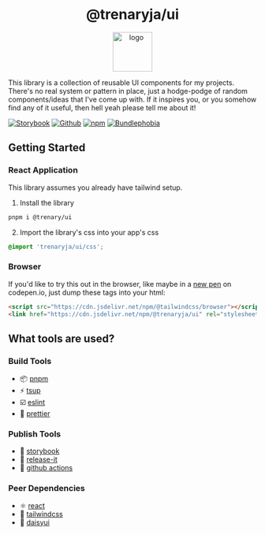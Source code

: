 <h1 align="center">@trenaryja/ui</h1>

<p align="center">
  <img src="https://trenary.dev/icon.svg" alt="logo" width="80" />
</p>

This library is a collection of reusable UI components for my projects. There's no real system or pattern in place, just a hodge-podge of random components/ideas that I've come up with. If it inspires you, or you somehow find any of it useful, then hell yeah please tell me about it!

[![Storybook](https://img.shields.io/badge/Storybook-gray?&style=badge&logo=storybook&logoColor=white)](https://ui.trenary.dev)
[![Github](https://img.shields.io/badge/Github-gray?&style=badge&logo=github&logoColor=white)](https://github.com/trenaryja/ui)
[![npm](https://img.shields.io/npm/v/@trenaryja/ui?&style=badge&logo=npm&logoColor=white&color=black)](https://www.npmjs.com/package/@trenaryja/ui)
[![Bundlephobia](https://img.shields.io/bundlejs/size/@trenaryja/ui?logoColor=white&style=badge&label=Bundlephobia&logo=webpack&color=black)](https://bundlephobia.com/package/@trenaryja/ui)

## Getting Started

### React Application

This library assumes you already have tailwind setup.

1. Install the library

```sh
pnpm i @trenary/ui
```

2. Import the library's css into your app's css

```css
@import 'trenaryja/ui/css';
```

### Browser

If you'd like to try this out in the browser, like maybe in a [new pen](https://pen.new) on codepen.io, just dump these tags into your html:

```html
<script src="https://cdn.jsdelivr.net/npm/@tailwindcss/browser"></script>
<link href="https://cdn.jsdelivr.net/npm/@trenaryja/ui" rel="stylesheet" type="text/css" />
```

## What tools are used?

### Build Tools

- 📦 [pnpm](https://pnpm.io)
- ⚡️ [tsup](https://github.com/egoist/tsup)
- ☑️ [eslint](https://eslint.org)
- 🎨 [prettier](https://prettier.io)

### Publish Tools

- 📖 [storybook](https://storybook.js.org)
- 🔼 [release-it](https://github.com/release-it/release-it)
- 🐙 [github actions](https://docs.github.com/en/actions)

### Peer Dependencies

- ⚛️ [react](https://react.dev)
- 🌊 [tailwindcss](https://tailwindcss.com/)
- 🌼 [daisyui](https://daisyui.com/)
